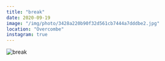 ```yaml
---
title: "break"
date: 2020-09-19
image: "/img/photo/3428a220b90f32d561cb7444a7dddbe2.jpg"
location: "Overcombe"
instagram: true
---
```


![break](/img/photo/3428a220b90f32d561cb7444a7dddbe2.jpg)
